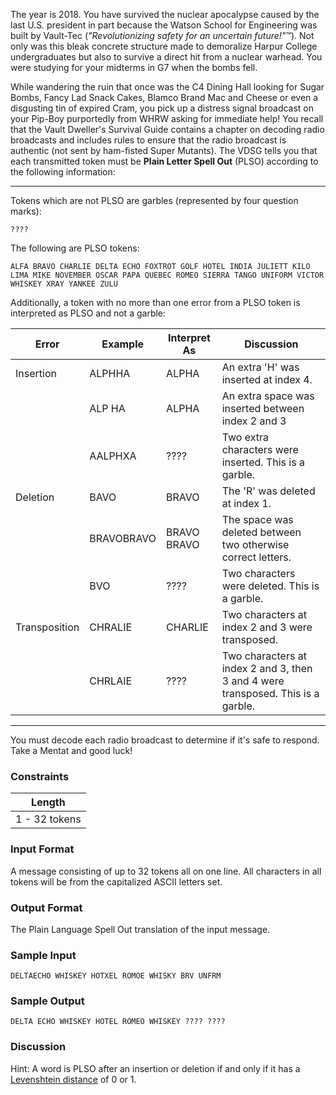 The year is 2018. You have survived the nuclear apocalypse caused by the last U.S. president in part because the Watson School for Engineering was built by Vault-Tec (_"Revolutionizing safety for an uncertain future!"_™). Not only was this bleak concrete structure made to demoralize Harpur College undergraduates but also to survive a direct hit from a nuclear warhead. You were studying for your midterms in G7 when the bombs fell.

While wandering the ruin that once was the C4 Dining Hall looking for Sugar Bombs, Fancy Lad Snack Cakes, Blamco Brand Mac and Cheese or even a disgusting tin of expired Cram, you pick up a distress signal broadcast on your Pip-Boy purportedly from WHRW asking for immediate help! You recall that the Vault Dweller's Survival Guide contains a chapter on decoding radio broadcasts and includes rules to ensure that the radio broadcast is authentic (not sent by ham-fisted Super Mutants). The VDSG tells you that each transmitted token must be __Plain Letter Spell Out__ (PLSO) according to the following information:

---

Tokens which are not PLSO are garbles (represented by four question marks): 

`????`

The following are PLSO tokens:

`ALFA BRAVO CHARLIE DELTA ECHO FOXTROT GOLF HOTEL INDIA JULIETT KILO LIMA MIKE NOVEMBER OSCAR PAPA QUEBEC ROMEO SIERRA TANGO UNIFORM VICTOR WHISKEY XRAY YANKEE ZULU`

Additionally, a token with no more than one error from a PLSO token is interpreted as PLSO and not a garble:

| Error         | Example | Interpret As | Discussion |
|---------------|---------|--------------|------------|
| Insertion     | ALPHHA  | ALPHA        | An extra 'H' was inserted at index 4. | 
|               | ALP HA  | ALPHA        | An extra space was inserted between index 2 and 3 |
|               | AALPHXA | ????         | Two extra characters were inserted. This is a garble. |
| Deletion      | BAVO    | BRAVO        | The 'R' was deleted at index 1. |
|               | BRAVOBRAVO | BRAVO BRAVO | The space was deleted between two otherwise correct letters. |
|               | BVO     | ????         | Two characters were deleted. This is a garble. |
| Transposition | CHRALIE   | CHARLIE    | Two characters at index 2 and 3 were transposed. |
|               | CHRLAIE   | ????       | Two characters at index 2 and 3, then 3 and 4 were transposed. This is a garble. |

---

You must decode each radio broadcast to determine if it's safe to respond. Take a Mentat and good luck!

### Constraints

| Length        |
|---------------|
| 1 - 32 tokens |

### Input Format

A message consisting of up to 32 tokens all on one line. All characters in all tokens will be from the capitalized ASCII letters set. 


### Output Format

The Plain Language Spell Out translation of the input message.

### Sample Input

```
DELTAECHO WHISKEY HOTXEL ROMOE WHISKY BRV UNFRM
```

### Sample Output

```
DELTA ECHO WHISKEY HOTEL ROMEO WHISKEY ???? ????
```

### Discussion

Hint: A word is PLSO after an insertion or deletion if and only if it has a [Levenshtein distance](https://en.wikipedia.org/wiki/Levenshtein_distance) of 0 or 1.
